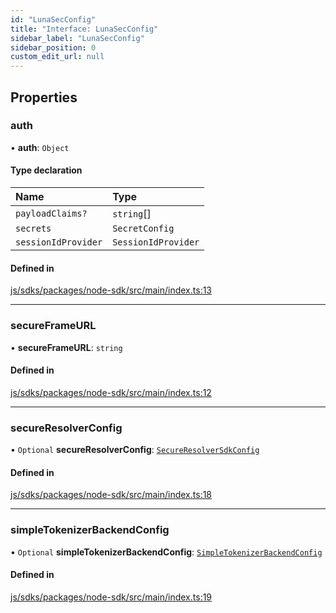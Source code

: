 ```yaml
---
id: "LunaSecConfig"
title: "Interface: LunaSecConfig"
sidebar_label: "LunaSecConfig"
sidebar_position: 0
custom_edit_url: null
---
```


## Properties

### auth

• **auth**: `Object`

#### Type declaration

| Name | Type |
| :------ | :------ |
| `payloadClaims?` | `string`[] |
| `secrets` | `SecretConfig` |
| `sessionIdProvider` | `SessionIdProvider` |

#### Defined in

[js/sdks/packages/node-sdk/src/main/index.ts:13](https://github.com/refinery-labs/lunasec-node-monorepo/blob/2d4dd78/js/sdks/packages/node-sdk/src/main/index.ts#L13)

___

### secureFrameURL

• **secureFrameURL**: `string`

#### Defined in

[js/sdks/packages/node-sdk/src/main/index.ts:12](https://github.com/refinery-labs/lunasec-node-monorepo/blob/2d4dd78/js/sdks/packages/node-sdk/src/main/index.ts#L12)

___

### secureResolverConfig

• `Optional` **secureResolverConfig**: [`SecureResolverSdkConfig`](SecureResolverSdkConfig.md)

#### Defined in

[js/sdks/packages/node-sdk/src/main/index.ts:18](https://github.com/refinery-labs/lunasec-node-monorepo/blob/2d4dd78/js/sdks/packages/node-sdk/src/main/index.ts#L18)

___

### simpleTokenizerBackendConfig

• `Optional` **simpleTokenizerBackendConfig**: [`SimpleTokenizerBackendConfig`](SimpleTokenizerBackendConfig.md)

#### Defined in

[js/sdks/packages/node-sdk/src/main/index.ts:19](https://github.com/refinery-labs/lunasec-node-monorepo/blob/2d4dd78/js/sdks/packages/node-sdk/src/main/index.ts#L19)
